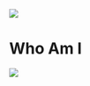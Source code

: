 <img src="https://capsule-render.vercel.app/api?type=waving&color=2699E6&height=250&section=header&text=DaegyoJung&animation=twinkling&fontSize=75&fontColor=FFFFFF"/>

# Who Am I


 















<img src="https://capsule-render.vercel.app/api?type=waving&color=2699E6&height=150&section=footer" />

